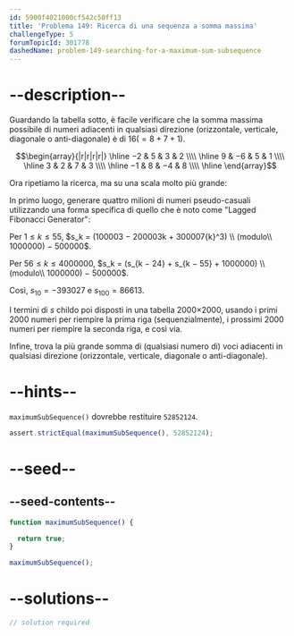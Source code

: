 ```yaml
---
id: 5900f4021000cf542c50ff13
title: 'Problema 149: Ricerca di una sequenza a somma massima'
challengeType: 5
forumTopicId: 301778
dashedName: problem-149-searching-for-a-maximum-sum-subsequence
---
```


# --description--

Guardando la tabella sotto, è facile verificare che la somma massima possibile di numeri adiacenti in qualsiasi direzione (orizzontale, verticale, diagonale o anti-diagonale) è di $16 (= 8 + 7 + 1)$.

$$\begin{array}{|r|r|r|r|} \hline −2 &  5 &  3 & 2 \\\\ \hline 9 & −6 &  5 & 1 \\\\ \hline 3 &  2 &  7 & 3 \\\\ \hline −1 &  8 & −4 & 8 \\\\ \hline \end{array}$$

Ora ripetiamo la ricerca, ma su una scala molto più grande:

In primo luogo, generare quattro milioni di numeri pseudo-casuali utilizzando una forma specifica di quello che è noto come "Lagged Fibonacci Generator":

Per $1 ≤ k ≤ 55$, $s_k = (100003 − 200003k + 300007{k}^3) \\ (modulo\\ 1000000) − 500000$.

Per $56 ≤ k ≤ 4000000$, $s_k = (s_{k − 24} + s_{k − 55} + 1000000) \\ (modulo\\ 1000000) − 500000$.

Così, $s_{10} = −393027$ e $s_{100} = 86613$.

I termini di $s$ childo poi disposti in una tabella 2000×2000, usando i primi 2000 numeri per riempire la prima riga (sequenzialmente), i prossimi 2000 numeri per riempire la seconda riga, e così via.

Infine, trova la più grande somma di (qualsiasi numero di) voci adiacenti in qualsiasi direzione (orizzontale, verticale, diagonale o anti-diagonale).

# --hints--

`maximumSubSequence()` dovrebbe restituire `52852124`.

```js
assert.strictEqual(maximumSubSequence(), 52852124);
```

# --seed--

## --seed-contents--

```js
function maximumSubSequence() {

  return true;
}

maximumSubSequence();
```

# --solutions--

```js
// solution required
```
